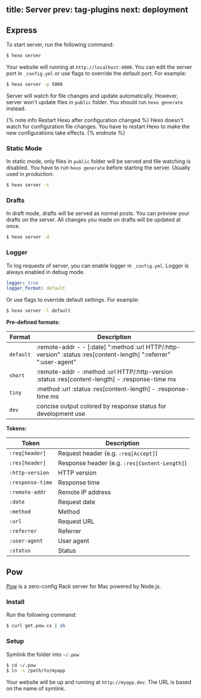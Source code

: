 title: Server
prev: tag-plugins
next: deployment
---
## Express

To start server, run the following command:

``` bash
$ hexo server
```

Your website will running at `http://localhost:4000`. You can edit the server port in `_config.yml` or use flags to override the default port. For example:

``` bash
$ hexo server -p 5000
```

Server will watch for file changes and update automatically. However, server won't update files in `public` folder. You should run `hexo generate` instead.

{% note info Restart Hexo after configuration changed %}
Hexo doesn't watch for configuration file changes. You have to restart Hexo to make the new configurations take effects.
{% endnote %}

### Static Mode

In static mode, only files in `public` folder will be served and file watching is disabled. You have to run `hexo generate` before starting the server. Usually used in production.

``` bash
$ hexo server -s
```

### Drafts

In draft mode, drafts will be served as normal posts. You can preview your drafts on the server. All changes you made on drafts will be updated at once.

``` bash
$ hexo server -d
```

### Logger

To log requests of server, you can enable logger in `_config.yml`. Logger is always enabled in debug mode.

``` yaml
logger: true
logger_format: default
```

Or use flags to override default settings. For example:

``` bash
$ hexo server -l default
```

**Pre-defined formats:**

Format | Description
--- | ---
`default` | :remote-addr - - [:date] ":method :url HTTP/:http-version" :status :res[content-length] ":referrer" ":user-agent"
`short` | :remote-addr - :method :url HTTP/:http-version :status :res[content-length] - :response-time ms
`tiny` | :method :url :status :res[content-length] - :response-time ms
`dev` | concise output colored by response status for development use

**Tokens:**

Token | Description
--- | ---
`:req[header]` | Request header (e.g. `:req[Accept]`)
`:res[header]` | Response header (e.g. `:res[Content-Length]`)
`:http-version` | HTTP version
`:response-time` | Response time
`:remote-addr` | Remote IP address
`:date` | Request date
`:method` | Method
`:url` | Request URL
`:referrer` | Referrer
`:user-agent` | User agent
`:status` | Status

## Pow

[Pow](http://pow.cx/) is a zero-config Rack server for Mac powered by Node.js.

### Install

Run the following command:

``` bash
$ curl get.pow.cx | sh
```

### Setup

Symlink the folder into `~/.pow`

``` bash
$ cd ~/.pow
$ ln -s /path/to/myapp
```

Your website will be up and running at `http://myapp.dev`. The URL is based on the name of symlink.